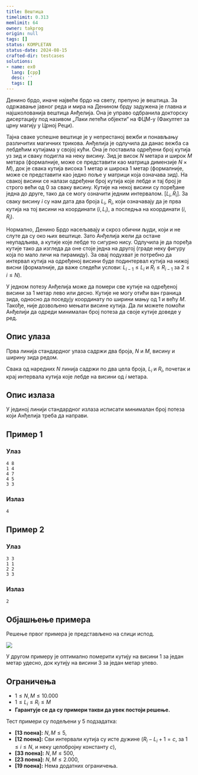 ```yaml
---
title: Вештица
timelimit: 0.313
memlimit: 64
owner: takprog
origin: null
tags: []
status: KOMPLETAN
status-date: 2024-08-15
crafted-dir: testcases
solutions:
- name: ex0
  lang: [cpp]
  desc: ''
  tags: []
---
```


Денино брдо, иначе највеће брдо на свету, препуно је вештица. За одржавање јавног реда и мира на Денином брду задужена је главна и најшколованија вештица Анђелија. Она је управо одбранила докторску дисертацију под називом „Лаки летећи објекти“ на ФЦМ-у (Факултет за црну магију у Црној Реци).

Тајна сваке успешне вештице је у непрестаној вежби и понављању различитих магичних трикова. Анђелија је одлучила да данас вежба са лебдећим кутијама у својој кући. Она је поставила одређени број кутија уз зид и сваку подигла на неку висину. Зид је висок $N$ метара и широк $M$ метара (формалније, може се представити као матрица димензије $N \times M$), док је свака кутија висока $1$ метар и широка $1$ метар (формалније, може се представити као једно поље у матрици која означава зид). На свакој висини се налази одређени број кутија које лебде и тај број је строго већи од $0$ за сваку висину. Кутије на некој висини су поређане једна до друге, тако да се могу означити једним интервалом. $[L_i, R_i]$. За сваку висину $i$  су нам дата два броја $L_i$, $R_i$, који означавају да је прва кутија на тој висини на координати $(i, L_i)$, а последња на координати $(i, R_i)$.

Нормално, Денино Брдо насељавају и скроз обични људи, који и не слуте да су око њих вештице. Зато Анђелија жели да остане неупадљива, а кутије које лебде то сигурно нису. Одлучила је да поређа кутије тако да изгледа да оне стоје једна на другој (граде неку фигуру која по мало личи на пирамиду). За овај подухват је потребно да интервал кутија на одређеној висини буде подинтервал кутија на нижој висни (формалније, да важе следећи услови:  $L_{i-1} \leq L_i$ и $R_i \leq R_{i-1}$ за $2 \leq i \leq N$).

У једном потезу Анђелија може да помери све кутије на одређеној висини за $1$ метар лево или десно. Кутије не могу отићи ван граница зида, односно да поседују координату по ширини мању од $1$ и већу $M$. Такође, није дозвољено мењати висине кутија. Да ли можете помоћи Анђелији да одреди минималан број потеза да своје кутије доведе у ред. 

## Опис улаза

Прва линија стандардног улаза садржи два броја, $N$ и $M$, висину и ширину зида редом.

Свака од наредних $N$ линија садржи по два цела броја, $L_i$ и $R_i$, почетак и крај интервала кутија које лебде на висини од $i$ метара.

## Опис излаза

У јединој линији стандардног излаза исписати минималан број потеза који Анђелија треба да направи.

## Пример 1

### Улаз

```
4 8
1 4
4 7
4 5
3 3
```
### Излаз

```
4
```

## Пример 2

### Улаз

```
3 3
1 1
2 2
3 3
```

### Излаз

```
2
```

## Објашњење примера

Решење првог примера је представљено на слици испод.

![](https://petljamediastorage.blob.core.windows.net/competitions/Primer1.PNG)

У другом примеру је оптимално померити кутију на висини $1$ за један метар удесно, док кутију на висини $3$ за један метар улево.

## Ограничења

-   $1 \leq N,M \leq 10.000$
-   $1 \leq L_i \leq R_i \leq M$
-  **Гарантује се да су примери такви да увек постоји решење.**

Тест примери су подељени у 5 подзадатка:

-   **[13 поена]:** $N,M\leq 5$,
-   **[12 поена]:** Сви интервали кутија су исте дужине ($R_i - L_i + 1 = c$, за $1\leq i \leq N$, и неку целобројну константу $c$),
-   **[33 поена]:** $N, M \leq 500$,
-   **[23 поена]:** $N, M \leq 2.000$,
-   **[19 поена]:** Нема додатних ограничења.

